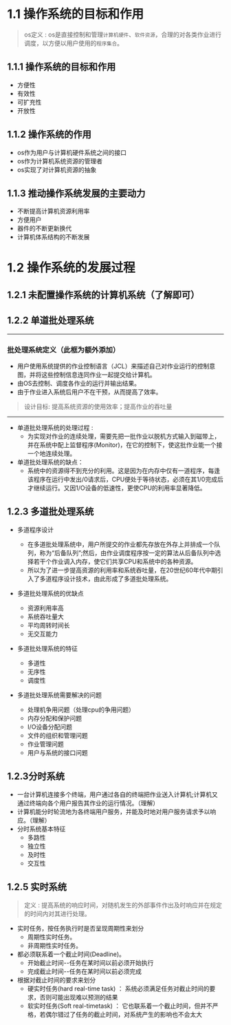 
# 1.1 操作系统的目标和作用

> os定义 : os是直接控制和管理`计算机硬件`、`软件资源`，合理的对各类作业进行调度，以方便以用户使用的`程序集合`。

## 1.1.1 操作系统的目标和作用
- 方便性
- 有效性
- 可扩充性
- 开放性
## 1.1.2 操作系统的作用
- os作为用户与计算机硬件系统之间的接口
- os作为计算机系统资源的管理者
- os实现了对计算机资源的抽象
## 1.1.3 推动操作系统发展的主要动力
- 不断提高计算机资源利用率
- 方便用户
- 器件的不断更新换代
- 计算机体系结构的不断发展
# 1.2 操作系统的发展过程

## 1.2.1 未配置操作系统的计算机系统（了解即可）

## 1.2.2 单道批处理系统
------------------------------------------------------------------------------------------------------------
### 批处理系统定义（此框为额外添加）
- 用户使用系统提供的作业控制语言（JCL）来描述自己对作业运行的控制意图，并将这些控制信息连同作业一起提交给计算机。
- 由OS去控制、调度各作业的运行并输出结果。
- 由于作业进入系统后用户不在干预，从而提高了效率。
> 设计目标: 提高系统资源的使用效率；提高作业的吞吐量
------------------------------------------------------------------------------------------------------------
- 单道批处理系统的处理过程 :
  - 为实现对作业的连续处理，需要先把一批作业以脱机方式输入到磁带上，并在系统中配上监督程序(Monitor)，在它的控制下，使这批作业能一个接一个地连续处理。
- 单道批处理系统的缺点：
  - 系统中的资源得不到充分的利用。这是因为在内存中仅有一道程序，每逢该程序在运行中发出/0请求后，CPU便处于等待状态，必须在其1/0完成后才继续运行。又因1/O设备的低速性，更使CPU的利用率显著降低。

## 1.2.3 多道批处理系统

- 多道程序设计
  - 在多道批处理系统中，用户所提交的作业都先存放在外存上并排成一个队列，称为“后备队列”;然后，由作业调度程序按一定的算法从后备队列中选择若干个作业调入内存，使它们共享CPU和系统中的各种资源。
  - 所以为了进一步提高资源的利用率和系统吞吐量，在20世纪60年代中期引入了多道程序设计技术，由此形成了多道批处理系统。

- 多道批处理系统的优缺点
  - 资源利用率高
  - 系统吞吐量大
  - 平均周转时间长
  - 无交互能力

 - 多道批处理系统的特征
   - 多道性
   - 无序性
   - 调度性
 
- 多道批处理系统需要解决的问题
  - 处理机争用问题（处理cpu的争用问题）
  - 内存分配和保护问题
  - I/O设备分配问题
  - 文件的组织和管理问题
  - 作业管理问题
  - 用户与系统的接口问题
  
## 1.2.3分时系统
- 一台计算机连接多个终端，用户通过各自的终端把作业送入计算机;计算机又通过终端向各个用户报告其作业的运行情况。（理解）
- 计算机能分时轮流地为各终端用户服务，并能及时地对用户服务请求予以响应。（理解）
- 分时系统基本特征
  - 多路性
  - 独立性
  - 及时性
  - 交互性

## 1.2.5 实时系统
> 定义 : 提高系统的响应时间，对随机发生的外部事件作出及时响应并在规定的时间内对其进行处理。
- 实时任务，按任务执行时是否呈现周期性来划分
  - 周期性实时任务。
  - 非周期性实时任务。
- 都必须联系着一个截止时间(Deadline)。
  - 开始截止时间--任务在某时间以前必须开始执行
  - 完成截止时间--任务在某时间以前必须完成
- 根据对截止时间的要求来划分
  - 硬实时任务(hard real-time task) ： 系统必须满足任务对截止时间的要求，否则可能出现难以预测的结果
  - 软实时任务(Soft real-timetask) ： 它也联系着一个截止时间，但并不严格，若偶尔错过了任务的截止时间，对系统产生的影响也不会太大
